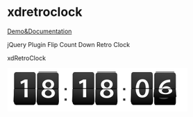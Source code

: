 xdretroclock
==============
[Demo&Documentation][doc]


jQuery Plugin Flip Count Down Retro Clock

xdRetroClock

![ScreenShot](/screen/1.png)

[doc]: http://xdsoft.net/jqplugins/xdretroclock/
